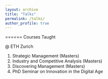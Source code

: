 ```yaml
---
layout: archive
title: "Talks"
permalink: /talks/
author_profile: true
---
```




====== 
Courses Taught

@ ETH Zurich

1. Strategic Management (Masters)
2. Industry and Competitive Analysis (Masters)
3. Discovering Management (Masters)
4. PhD Seminar on Innovation in the Digital Age